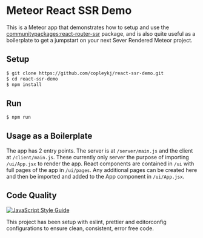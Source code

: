 # Meteor React SSR Demo

This is a Meteor app that demonstrates how to setup and use the [communitypackages:react-router-ssr](https://atmospherejs.com/communitypackages/react-router-ssr) package, and is also quite useful as a boilerplate to get a jumpstart on your next Sever Rendered Meteor project.

## Setup

```sh
$ git clone https://github.com/copleykj/react-ssr-demo.git
$ cd react-ssr-demo
$ npm install
```

## Run

```sh
$ npm run
```

## Usage as a Boilerplate

The app has 2 entry points. The server is at `/server/main.js` and the client at `/client/main.js`. These currently only server the purpose of importing `/ui/App.jsx` to render the app. React components are contained in `/ui` with full pages of the app in `/ui/pages`. Any additional pages can be created here and then be imported and added to the App component in `/ui/App.jsx`.

## Code Quality

[![JavaScript Style Guide](https://img.shields.io/badge/code_style-standard-brightgreen.svg)](https://standardjs.com)

This project has been setup with eslint, prettier and editorconfig configurations to ensure clean, consistent, error free code.
